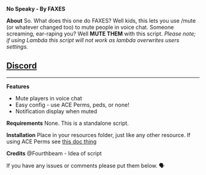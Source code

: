 **No Speaky - By FAXES**

**About**
So. What does this one do FAXES? Well kids, this lets you use /mute (or whatever changed too) to mute people in voice chat. Someone screaming, ear-raping you? Well **MUTE THEM** with this script. *Please note; if using Lambda this script will not work as lambda overwrites users settings.*

## [Discord](http://faxes.zone/discord)

<hr>

**Features**
- Mute players in voice chat
- Easy config - use ACE Perms, peds, or none!
- Notification display when muted

**Requirements**
None. This is a standalone script.

**Installation**
Place in your resources folder, just like any other resource.
If using ACE Perms see [this doc thing](https://faxes.zone/docs/aceperms.html#nospeaky)

**Credits**
@Fourthbeam - Idea of script 

If you have any issues or comments please put them below. :speaking_head:
